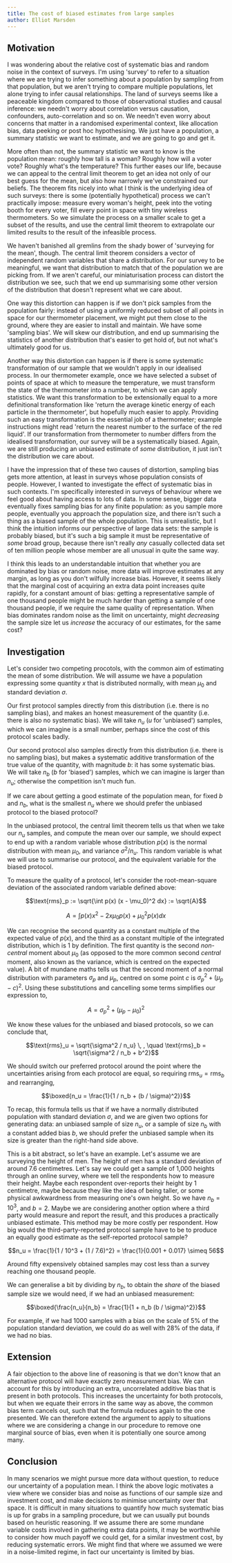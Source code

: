 ```yaml
---
title: The cost of biased estimates from large samples
author: Elliot Marsden
---
```


## Motivation

I was wondering about the relative cost of systematic bias and random noise in the context of surveys. I'm using 'survey' to refer to a situation where we are trying to infer something about a population by sampling from that population, but we aren't trying to compare multiple populations, let alone trying to infer causal relationships. The land of surveys seems like a peaceable kingdom compared to those of observational studies and causal inference: we needn't worry about correlation versus causation, confounders, auto-correlation and so on. We needn't even worry about concerns that matter in a randomised experimental context, like allocation bias, data peeking or post hoc hypothesising. We just have a population, a summary statistic we want to estimate, and we are going to go and get it.

More often than not, the summary statistic we want to know is the population mean: roughly how tall is a woman? Roughly how will a voter vote? Roughly what's the temperature? This further eases our life, because we can appeal to the central limit theorem to get an idea not only of our best guess for the mean, but also how narrowly we've constrained our beliefs. The theorem fits nicely into what I think is the underlying idea of such surveys: there is some (potentially hypothetical) process we can't practically impose: measure every woman's height, peek into the voting booth for every voter, fill every point in space with tiny wireless thermometers. So we simulate the process on a smaller scale to get a subset of the results, and use the central limit theorem to extrapolate our limited results to the result of the infeasible process.

We haven't banished all gremlins from the shady bower of 'surveying for the mean', though. The central limit theorem considers a vector of independent random variables that share a distribution. For our survey to be meaningful, we want that distribution to match that of the population we are picking from. If we aren't careful, our miniaturisation process can distort the distribution we see, such that we end up summarising some other version of the distribution that doesn't represent what we care about.

One way this distortion can happen is if we don't pick samples from the population fairly: instead of using a uniformly reduced subset of all points in space for our thermometer placement, we might put them close to the ground, where they are easier to install and maintain. We have some 'sampling bias'. We will skew our distribution, and end up summarising the statistics of another distribution that's easier to get hold of, but not what's ultimately good for us.

Another way this distortion can happen is if there is some systematic transformation of our sample that we wouldn't apply in our idealised process. In our thermometer example, once we have selected a subset of points of space at which to measure the temperature, we must transform the state of the thermometer into a number, to which we can apply statistics. We want this transformation to be extensionally equal to a more definitional transformation like 'return the average kinetic energy of each particle in the thermometer', but hopefully much easier to apply. Providing such an easy transformation is the essential job of a thermometer; example instructions might read 'return the nearest number to the surface of the red liquid'. If our transformation from thermometer to number differs from the idealised transformation, our survey will be a systematically biased. Again, we are still producing an unbiased estimate of _some_ distribution, it just isn't the distribution we care about.

I have the impression that of these two causes of distortion, sampling bias gets more attention, at least in surveys whose population consists of people. However, I wanted to investigate the effect of systematic bias in such contexts. I'm specifically interested in surveys of behaviour where we feel good about having access to lots of data. In some sense, bigger data eventually fixes sampling bias for any finite population: as you sample more people, eventually you approach the population size, and there isn't such a thing as a biased sample of the whole population. This is unrealistic, but I think the intuition informs our perspective of large data sets: the sample is probably biased, but it's such a big sample it must be representative of _some_ broad group, because there isn't really _any_ casually collected data set of ten million people whose member are all unusual in quite the same way.

I think this leads to an understandable intuition that whether you are dominated by bias or random noise, more data will improve estimates at any margin, as long as you don't wilfully increase bias. However, it seems likely that the marginal cost of acquiring an extra data point increases quite rapidly, for a constant amount of bias: getting a representative sample of one thousand people might be much harder than getting a sample of one thousand people, if we require the same quality of representation. When bias dominates random noise as the limit on uncertainty, might _decreasing_ the sample size let us _increase_ the accuracy of our estimates, for the same cost?

## Investigation

Let's consider two competing procotols, with the common aim of estimating the mean of some distribution. We will assume we have a population expressing some quantity $x$ that is distributed normally, with mean $\mu_0$ and standard deviation $\sigma$.

Our first protocol samples directly from this distribution (i.e. there is no sampling bias), and makes an honest measurement of the quantity (i.e. there is also no systematic bias). We will take $n_u$ ($u$ for 'unbiased') samples, which we can imagine is a small number, perhaps since the cost of this protocol scales badly.

Our second protocol also samples directly from this distribution (i.e. there is no sampling bias), but makes a systematic additive transformation of the true value of the quantity, with magnitude $b$: it has some systematic bias. We will take $n_b$ ($b$ for 'biased') samples, which we can imagine is larger than $n_u$; otherwise the competition isn't much fun.

If we care about getting a good estimate of the population mean, for fixed $b$ and $n_b$, what is the smallest $n_u$ where we should prefer the unbiased protocol to the biased protocol?

In the unbiased protocol, the central limit theorem tells us that when we take our $n_u$ samples, and compute the mean over our sample, we should expect to end up with a random variable whose distribution $p(x)$ is the normal distribution with mean $\mu_0$, and variance $\sigma^2 / n_u$. This random variable is what we will use to summarise our protocol, and the equivalent variable for the biased protocol.

To measure the quality of a protocol, let's consider the root-mean-square deviation of the associated random variable defined above:

$$\text{rms}_p := \sqrt{\int p(x) (x - \mu_0)^2 dx} := \sqrt{A}$$

$$A = \int p(x) x^2 - 2 x \mu_0 p(x) + \mu_0^2 p(x) dx$$

We can recognise the second quantity as a constant multiple of the expected value of $p(x)$, and the third as a constant multiple of the integrated distribution, which is $1$ by definition. The first quantity is the second _non-central_ moment about $\mu_0$ (as opposed to the more common second _central_ moment, also known as the variance, which is centred on the expected value). A bit of mundane maths tells us that the second moment of a normal distribution with parameters $\sigma_p$ and $\mu_p$, centred on some point $c$ is $\sigma_p^2 + (\mu_p - c)^2$. Using these substitutions and cancelling some terms simplifies our expression to,

$$A = \sigma_p^2 + (\mu_p - \mu_0)^2$$

We know these values for the unbiased and biased protocols, so we can conclude that,

$$\text{rms}_u = \sqrt{\sigma^2 / n_u} \, , \quad \text{rms}_b = \sqrt{\sigma^2 / n_b + b^2}$$

We should switch our preferred protocol around the point where the uncertainties arising from each protocol are equal, so requiring $\text{rms}_u = \text{rms}_b$ and rearranging,


$$\boxed{n_u = \frac{1}{1 / n_b + (b / \sigma)^2}}$$

To recap, this formula tells us that if we have a normally distributed population with standard deviation $\sigma$, and we are given two options for generating data: an unbiased sample of size $n_u$, or a sample of size $n_b$ with a constant added bias $b$, we should prefer the unbiased sample when its size is greater than the right-hand side above.

This is a bit abstract, so let's have an example. Let's assume we are surveying the height of men. The height of men has a standard deviation of around 7.6 centimetres. Let's say we could get a sample of 1,000 heights through an online survey, where we tell the respondents how to measure their height. Maybe each respondent over-reports their height by 1 centimetre, maybe because they like the idea of being taller, or some physical awkwardness from measuring one's own height. So we have $n_b = 10^3$, and $b = 2$. Maybe we are considering another option where a third party would measure and report the result, and this produces a practically unbiased estimate. This method may be more costly per respondent. How big would the third-party-reported protocol sample have to be to produce an equally good estimate as the self-reported protocol sample?

$$n_u = \frac{1}{1 / 10^3 + (1 / 7.6)^2} = \frac{1}{0.001 + 0.017} \simeq 56$$

Around fifty expensively obtained samples may cost less than a survey reaching one thousand people.

We can generalise a bit by dividing by $n_b$, to obtain the _share_ of the biased sample size we would need, if we had an unbiased measurement:

$$\boxed{\frac{n_u}{n_b} = \frac{1}{1 + n_b (b / \sigma)^2}}$$

For example, if we had 1000 samples with a bias on the scale of 5% of the population standard deviation, we could do as well with 28% of the data, if we had no bias.

## Extension

A fair objection to the above line of reasoning is that we don't know that an alternative protocol will have exactly zero measurement bias. We can account for this by introducing an extra, uncorrelated additive bias that is present in both protocols. This increases the uncertainty for both protocols, but when we equate their errors in the same way as above, the common bias term cancels out, such that the formula reduces again to the one presented. We can therefore extend the argument to apply to situations where we are considering a change in our procedure to remove one marginal source of bias, even when it is potentially one source among many.

## Conclusion

In many scenarios we might pursue more data without question, to reduce our uncertainty of a population mean. I think the above logic motivates a view where we consider bias and noise as functions of our sample size and investment cost, and make decisions to minimise uncertainty over that space. It is difficult in many situations to quantify how much systematic bias is up for grabs in a sampling procedure, but we can usually put bounds based on heuristic reasoning. If we assume there are some mundane variable costs involved in gathering extra data points, it may be worthwhile to consider how much payoff we could get, for a similar investment cost, by reducing systematic errors. We might find that where we assumed we were in a noise-limited regime, in fact our uncertainty is limited by bias.
